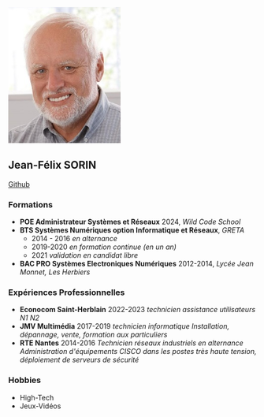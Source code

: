 ![Photo](https://github.com/Waxausaurus/MiniCV/blob/251a44274cdc2ad675f7e01498d7a7368a943fe4/Photo.jpg)

## Jean-Félix SORIN
[Github](https://github.com/Waxausaurus/MiniCV)

### Formations
* **POE Administrateur Systèmes et Réseaux** 2024, _Wild Code School_
* **BTS Systèmes Numériques option Informatique et Réseaux**, _GRETA_
  * 2014 - 2016 _en alternance_
  * 2019-2020 _en formation continue (en un an)_
  * 2021 _validation en candidat libre_
* **BAC PRO Systèmes Electroniques Numériques** 2012-2014, _Lycée Jean Monnet, Les Herbiers_

### Expériences Professionnelles

* **Econocom Saint-Herblain** 2022-2023 _technicien assistance utilisateurs N1 N2_
* **JMV Multimédia** 2017-2019 _technicien informatique_
    _Installation, dépannage, vente, formation aux particuliers_
* **RTE Nantes** 2014-2016 _Technicien réseaux industriels en alternance_
    _Administration d'équipements CISCO dans les postes très haute tension, déploiement de serveurs de sécurité_
    
### Hobbies
* High-Tech
* Jeux-Vidéos
